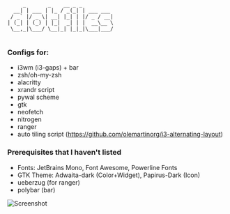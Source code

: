 ```
     _       _    __ _ _
  __| | ___ | |_ / _(_| | ___ ___
 / _` |/ _ \| __| |_| | |/ _ / __|
| (_| | (_) | |_|  _| | |  __\__ \
 \__,_|\___/ \__|_| |_|_|\___|___/
 
 ```
 ### Configs for:
 - i3wm (i3-gaps) + bar
 - zsh/oh-my-zsh
 - alacritty
 - xrandr script
 - pywal scheme
 - gtk
 - neofetch
 - nitrogen
 - ranger
 - auto tiling script (https://github.com/olemartinorg/i3-alternating-layout)
 
 ### Prerequisites that I haven't listed
 - Fonts: JetBrains Mono, Font Awesome, Powerline Fonts
 - GTK Theme: Adwaita-dark (Color+Widget), Papirus-Dark (Icon)
 - ueberzug (for ranger)
 - polybar (bar)
 
 
 ![Screenshot](https://media.discordapp.net/attachments/1023735976683638784/1044748187954581524/image.png?width=1234&height=689)
